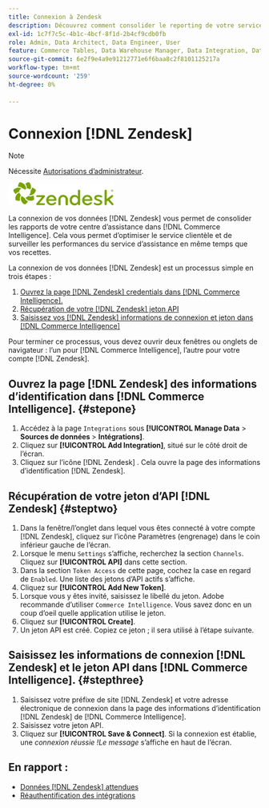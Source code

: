 ```yaml
---
title: Connexion à Zendesk
description: Découvrez comment consolider le reporting de votre service d’assistance dans  [!DNL Commerce Intelligence].
exl-id: 1c7f7c5c-4b1c-4bcf-8f1d-2b4cf9cdb0fb
role: Admin, Data Architect, Data Engineer, User
feature: Commerce Tables, Data Warehouse Manager, Data Integration, Data Import/Export
source-git-commit: 6e2f9e4a9e91212771e6f6baa8c2f8101125217a
workflow-type: tm+mt
source-wordcount: '259'
ht-degree: 0%

---
```


# Connexion [!DNL Zendesk]

>[!NOTE]
>
>Nécessite [Autorisations d’administrateur](../../../administrator/user-management/user-management.md).

![](../../../assets/Zendesk_logo.png)

La connexion de vos données [!DNL Zendesk] vous permet de consolider les rapports de votre centre d’assistance dans [!DNL Commerce Intelligence]. Cela vous permet d’optimiser le service clientèle et de surveiller les performances du service d’assistance en même temps que vos recettes.

La connexion de vos données [!DNL Zendesk] est un processus simple en trois étapes :

1. [Ouvrez la page [!DNL Zendesk] credentials dans [!DNL Commerce Intelligence].](#stepone)
1. [Récupération de votre  [!DNL Zendesk] jeton API](#steptwo)
1. [Saisissez vos  [!DNL Zendesk] informations de connexion et jeton dans [!DNL Commerce Intelligence]](#stepthree)

Pour terminer ce processus, vous devez ouvrir deux fenêtres ou onglets de navigateur : l’un pour [!DNL Commerce Intelligence], l’autre pour votre compte [!DNL Zendesk].

## Ouvrez la page [!DNL Zendesk] des informations d’identification dans [!DNL Commerce Intelligence]. {#stepone}

1. Accédez à la page `Integrations` sous **[!UICONTROL Manage Data** > **&#x200B; Sources de données &#x200B;**> **Intégrations]**.
1. Cliquez sur **[!UICONTROL Add Integration]**, situé sur le côté droit de l’écran.
1. Cliquez sur l’icône [!DNL Zendesk] . Cela ouvre la page des informations d’identification [!DNL Zendesk].

## Récupération de votre jeton d’API [!DNL Zendesk] {#steptwo}

1. Dans la fenêtre/l’onglet dans lequel vous êtes connecté à votre compte [!DNL Zendesk], cliquez sur l’icône Paramètres (engrenage) dans le coin inférieur gauche de l’écran.
1. Lorsque le menu `Settings` s’affiche, recherchez la section `Channels`. Cliquez sur **[!UICONTROL API]** dans cette section.
1. Dans la section `Token Access` de cette page, cochez la case en regard de `Enabled`. Une liste des jetons d’API actifs s’affiche.
1. Cliquez sur **[!UICONTROL Add New Token]**.
1. Lorsque vous y êtes invité, saisissez le libellé du jeton. Adobe recommande d’utiliser `Commerce Intelligence`. Vous savez donc en un coup d’oeil quelle application utilise le jeton.
1. Cliquez sur **[!UICONTROL Create]**.
1. Un jeton API est créé. Copiez ce jeton ; il sera utilisé à l’étape suivante.

## Saisissez les informations de connexion [!DNL Zendesk] et le jeton API dans [!DNL Commerce Intelligence]. {#stepthree}

1. Saisissez votre préfixe de site [!DNL Zendesk] et votre adresse électronique de connexion dans la page des informations d’identification [!DNL Zendesk] de [!DNL Commerce Intelligence].
1. Saisissez votre jeton API.
1. Cliquez sur **[!UICONTROL Save & Connect]**. Si la connexion est établie, une *connexion réussie !Le message* s’affiche en haut de l’écran.

## En rapport :

* [Données  [!DNL Zendesk] attendues](../integrations/exp-zendesk-data.md)
* [Réauthentification des intégrations](https://experienceleague.adobe.com/docs/commerce-knowledge-base/kb/how-to/mbi-reauthenticating-integrations.html?lang=fr)
